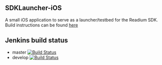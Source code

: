 ## SDKLauncher-iOS

A small iOS application to serve as a launcher/testbed for the Readium SDK.
Build instructions can be found [here](https://docs.google.com/a/shape.dk/document/d/1DphaTO2fu7mQoBKalzyfphIlOB2Ncp7yHbIbbti92CE/edit#)

## Jenkins build status

* master [![Build Status](http://jenkinsmaster.datalogics-cloud.com:8080/buildStatus/icon?job=Readium-SDK-Launcher-iOS-master)](http://jenkinsmaster.datalogics-cloud:8080/view/Readium-Launcher/job/Readium-SDK-Launcher-iOS-master/)
* develop [![Build Status](http://jenkinsmaster.datalogics-cloud.com:8080/buildStatus/icon?job=Readium-SDK-Launcher-iOS-develop)](http://jenkinsmaster.datalogics-cloud:8080/view/Readium-Launcher/job/Readium-SDK-Launcher-iOS-develop/)
